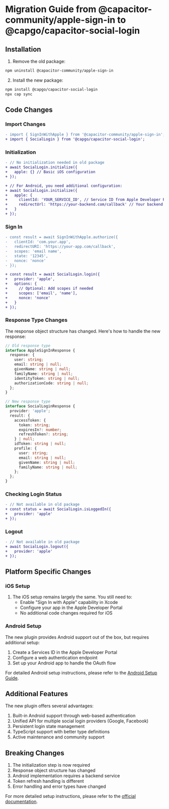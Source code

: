 # Migration Guide from @capacitor-community/apple-sign-in to @capgo/capacitor-social-login

## Installation

1. Remove the old package:
```bash
npm uninstall @capacitor-community/apple-sign-in
```

2. Install the new package:
```bash
npm install @capgo/capacitor-social-login
npx cap sync
```

## Code Changes

### Import Changes
```diff
- import { SignInWithApple } from '@capacitor-community/apple-sign-in';
+ import { SocialLogin } from '@capgo/capacitor-social-login';
```

### Initialization
```diff
- // No initialization needed in old package
+ await SocialLogin.initialize({
+   apple: {} // Basic iOS configuration
+ });

+ // For Android, you need additional configuration:
+ await SocialLogin.initialize({
+   apple: {
+     clientId: 'YOUR_SERVICE_ID', // Service ID from Apple Developer Portal
+     redirectUrl: 'https://your-backend.com/callback' // Your backend callback URL. Please note that this URL behaves differently than in @capacitor-community/apple-sign-in. Please refer to the documentation for more details.
+   }
+ });
```

### Sign In
```diff
- const result = await SignInWithApple.authorize({
-   clientId: 'com.your.app',
-   redirectURI: 'https://your-app.com/callback',
-   scopes: 'email name',
-   state: '12345',
-   nonce: 'nonce'
- });

+ const result = await SocialLogin.login({
+   provider: 'apple',
+   options: {
+     // Optional: Add scopes if needed
+     scopes: ['email', 'name'],
+     nonce: 'nonce'
+   }
+ });
```

### Response Type Changes

The response object structure has changed. Here's how to handle the new response:

```typescript
// Old response type
interface AppleSignInResponse {
  response: {
    user: string;
    email: string | null;
    givenName: string | null;
    familyName: string | null;
    identityToken: string | null;
    authorizationCode: string | null;
  };
}

// New response type
interface SocialLoginResponse {
  provider: 'apple';
  result: {
    accessToken: {
      token: string;
      expiresIn?: number;
      refreshToken?: string;
    } | null;
    idToken: string | null;
    profile: {
      user: string;
      email: string | null;
      givenName: string | null;
      familyName: string | null;
    };
  };
}
```

### Checking Login Status
```diff
- // Not available in old package
+ const status = await SocialLogin.isLoggedIn({
+   provider: 'apple'
+ });
```

### Logout
```diff
- // Not available in old package
+ await SocialLogin.logout({
+   provider: 'apple'
+ });
```

## Platform Specific Changes

### iOS Setup

1. The iOS setup remains largely the same. You still need to:
   - Enable "Sign In with Apple" capability in Xcode
   - Configure your app in the Apple Developer Portal
   - No additional code changes required for iOS

### Android Setup

The new plugin provides Android support out of the box, but requires additional setup:

1. Create a Services ID in the Apple Developer Portal
2. Configure a web authentication endpoint
3. Set up your Android app to handle the OAuth flow

For detailed Android setup instructions, please refer to the [Android Setup Guide](https://github.com/Cap-go/capacitor-social-login/blob/main/docs/setup_apple.md#apple-login-on-android).

## Additional Features

The new plugin offers several advantages:

1. Built-in Android support through web-based authentication
2. Unified API for multiple social login providers (Google, Facebook)
3. Persistent login state management
4. TypeScript support with better type definitions
5. Active maintenance and community support

## Breaking Changes

1. The initialization step is now required
2. Response object structure has changed
3. Android implementation requires a backend service
4. Token refresh handling is different
5. Error handling and error types have changed

For more detailed setup instructions, please refer to the [official documentation](../providers/apple/general.md). 